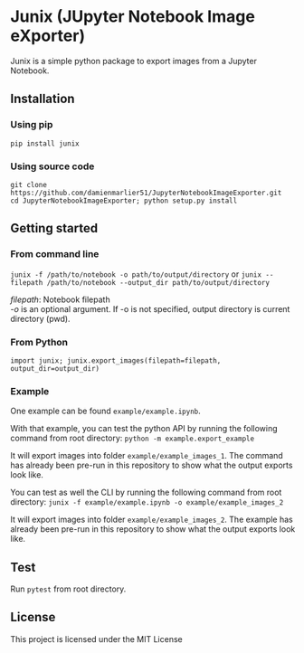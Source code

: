 # Junix (JUpyter Notebook Image eXporter)

Junix is a simple python package to export images from a Jupyter Notebook.

## Installation

### Using pip

```pip install junix```

### Using source code

```
git clone https://github.com/damienmarlier51/JupyterNotebookImageExporter.git
cd JupyterNotebookImageExporter; python setup.py install
```

## Getting started

### From command line

```junix -f /path/to/notebook -o path/to/output/directory``` or ```junix --filepath /path/to/notebook --output_dir path/to/output/directory```

*filepath*: Notebook filepath<br/>
*-o* is an optional argument. If -o is not specified, output directory is current directory (pwd).<br/>

### From Python

```import junix; junix.export_images(filepath=filepath, output_dir=output_dir)```

### Example

One example can be found ```example/example.ipynb```.

With that example, you can test the python API by running the following command from root directory:
```python -m example.export_example```

It will export images into folder ```example/example_images_1```.
The command has already been pre-run in this repository to show what the output exports look like.

You can test as well the CLI by running the following command from root directory:
```junix -f example/example.ipynb -o example/example_images_2```

It will export images into folder ```example/example_images_2```.
The example has already been pre-run in this repository to show what the output exports look like.

## Test

Run ```pytest``` from root directory.

## License
This project is licensed under the MIT License
